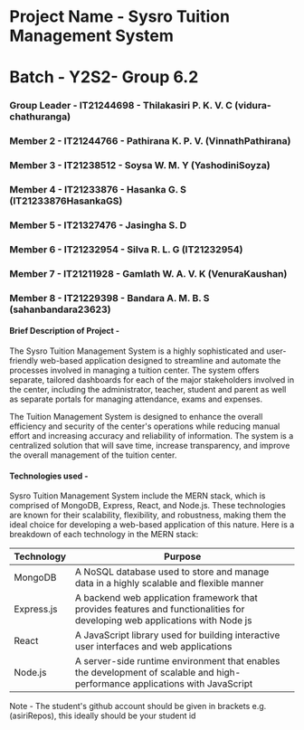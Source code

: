 # Project Name - Sysro Tuition Management System
# Batch - Y2S2- Group 6.2
### Group Leader - IT21244698 - Thilakasiri P. K. V. C (vidura-chathuranga)
### Member 2 - IT21244766 - Pathirana K. P. V. (VinnathPathirana)
### Member 3 - IT21238512 - Soysa W. M. Y (YashodiniSoyza)
### Member 4 - IT21233876 - Hasanka G. S (IT21233876HasankaGS)
### Member 5 - IT21327476 - Jasingha S. D
### Member 6 - IT21232954 - Silva R. L. G (IT21232954)
### Member 7 - IT21211928 - Gamlath W. A. V. K (VenuraKaushan)
### Member 8 - IT21229398 - Bandara A. M. B. S (sahanbandara23623)

#### Brief Description of Project -

The Sysro Tuition Management System is a highly sophisticated and user-friendly web-based application designed to streamline and automate the processes involved in managing a tuition center. The system offers separate, tailored dashboards for each of the major stakeholders involved in the center, including the administrator, teacher, student and parent as well as separate portals for managing attendance, exams and expenses.

The Tuition Management System is designed to enhance the overall efficiency and security of the center's operations while reducing manual effort and increasing accuracy and reliability of information. The system is a centralized solution that will save time, increase transparency, and improve the overall management of the tuition center.

#### Technologies used -

Sysro Tuition Management System include the MERN stack, which is comprised of MongoDB, Express, React, and Node.js. These technologies are known for their scalability, flexibility, and robustness, making them the ideal choice for developing a web-based application of this nature. Here is a breakdown of each technology in the MERN stack:

| Technology | Purpose |
| --- | --- |
| MongoDB | A NoSQL database used to store and manage data in a highly scalable and flexible manner |
| Express.js | A backend web application framework that provides features and functionalities for developing web applications with Node js |
| React | A JavaScript library used for building interactive user interfaces and web applications |
| Node.js | A server-side runtime environment that enables the development of scalable and high-performance applications with JavaScript |

Note - The student's github account should be given in brackets e.g. (asiriRepos), this ideally should be your student id 
